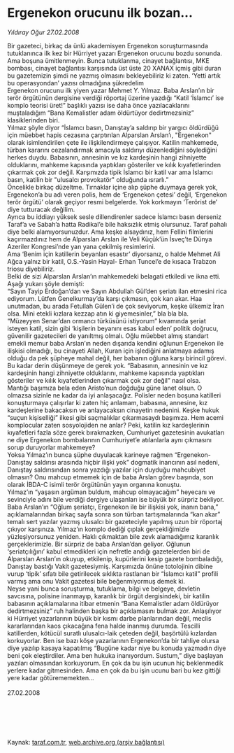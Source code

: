 # Ergenekon orucunu ilk bozan...

*Yıldıray Oğur 27.02.2008*

<div class="taraf_structure_2col_1zq">
<div class="margen_n">



 <p>Bir gazeteci, birkaç da ünlü akademisyen Ergenekon soruşturmasında tutuklanınca ilk kez bir Hürriyet yazarı Ergenekon orucunu bozdu sonunda. Ama boşuna ümitlenmeyin. Bunca tutuklanma, cinayet bağlantısı, MKE bombası, cinayet bağlantısı karşısında üst üste 20 XANAX içmiş gibi duran bu gazetemizin şimdi ne yazmış olmasını bekleyebiliriz ki zaten. ‘Yetti artık bu operasyondan’ yazısı olmadığına şükredelim<br/>
Ergenekon orucunu ilk yiyen yazar Mehmet Y. Yılmaz. Baba Arslan’ın bir terör örgütünün dergisine verdiği röportaj üzerine yazdığı “Katil ‘İslamcı’ ise komplo teorisi üret!” başlıklı yazısı ise daha önce yazılacaklarını muştaladığım “Bana Kemalistler adam öldürtüyor dedirtmezsiniz” klasiklerinden biri.<br/>
Yılmaz şöyle diyor “İslamcı basın, Danıştay’a saldırıp bir yargıcı öldürdüğü için müebbet hapis cezasına çarptırılan Alparslan Arslan’ı, "Ergenekon" olarak isimlendirilen çete ile ilişkilendirmeye çalışıyor. Katilin mahkemede, türban kararını cezalandırmak amacıyla saldırıyı düzenlediğini söylediğini herkes duydu. Babasının, annesinin ve kız kardeşinin hangi zihniyette olduklarını, mahkeme kapısında yaptıkları gösteriler ve kılık kıyafetlerinden çıkarmak çok zor değil. Karşımızda tipik İslamcı bir katil var ama İslamcı basın, katilin bir "ulusalcı provokatör" olduğunda ısrarlı.”<br/>
Öncelikle birkaç düzeltme. Tırnaklar içine alıp şüphe duymaya gerek yok, Ergenekon’a bu adı veren polis, hem de ‘Ergenekon çetesi’ değil, ‘Ergenekon terör örgütü’ olarak geçiyor resmi belgelerde. Yok korkmayın ‘Terörist de’ diye tutturacak değilim. <br/>
Ayrıca bu iddiayı yüksek sesle dillendirenler sadece İslamcı basın derseniz Taraf’a ve Sabah’a hatta Radikal’e bile haksızlık etmiş olursunuz. Taraf pahalı diye belki alamıyorsunuzdur. Ama keşke alsaydınız, hem Fellini filmlerini kaçırmazdınız hem de Alparslan Arslan ile Veli Küçük’ün İsveç’te Dünya Azeriler Kongresi’nde yan yana çekilmiş resimlerini.<br/>
Ama ‘Benim için katillerin beyanları esastır’ diyorsanız, o halde Mehmet Ali Ağca yalnız bir katil, O.S.-Yasin Hayal- Erhan Tuncel’e de kısaca Trabzon triosu diyebiliriz.<br/>
Belki de sizi Alparslan Arslan’ın mahkemedeki belagati etkiledi ve ikna etti. Aşağı yukarı şöyle demişti: <br/>
“Sayın Tayip Erdoğan’dan ve Sayın Abdullah Gül’den şeriatı ilan etmesini rica ediyorum. Lütfen Genelkurmay’da karşı çıkmasın, çok kan akar. Haa unutmadan, bu arada Fetullah Gülen’i de çok seviyorum, keşke ülkemiz İran olsa. Mini etekli kızlara kezzap atın ki giyemesinler,” bla bla bla.<br/>
“Müzeyyen Senar’dan ormancı türküsünü istiyorum” kıvamında şeriat isteyen katil, sizin gibi ‘kişilerin beyanını esas kabul eden’ politik doğrucu, güvenilir gazetecileri de yanıltmış olmalı. Oğlu müebbet almış standart emekli memur baba Arslan’ın neden dışarıda kendini oğlunun Ergenekon ile ilişkisi olmadığı, bu cinayeti Allah, Kuran için işlediğini anlatmaya adamış olduğu da pek şüpheye mahal değil, her babanın oğluna karşı birincil görevi.<br/>
Bu kadar derin düşünmeye de gerek yok. “Babasının, annesinin ve kız kardeşinin hangi zihniyette olduklarını, mahkeme kapısında yaptıkları gösteriler ve kılık kıyafetlerinden çıkarmak çok zor değil” nasıl olsa. <br/>
Mantığı başımıza bela eden Aristo’nun doğduğu güne lanet olsun. O olmazsa sizinle ne kadar da iyi anlaşacağız. Polisler neden boşuna katilleri konuşturmaya çalışırlar ki zaten hiç anlamam, babasına, annesine, kız kardeşlerine bakacaksın ve anlayacaksın cinayetin nedenini. Keşke hukuk “suçun kişiselliği” ilkesi gibi saçmalıklar çıkarmasaydı başımıza. Hem acemi komplocular zaten sosyolojiden ne anlar? Peki, katilin kız kardeşlerinin kıyafetleri fazla söze gerek bırakmazken, Cumhuriyet gazetesinin avukatları ne diye Ergenekon bombalarının Cumhuriyet’e atılanlarla aynı çıkmasını sorup duruyorlar mahkemeye? <br/>
Yoksa Yılmaz’ın bunca şüphe duyulacak karineye rağmen “Ergenekon- Danıştay saldırısı arasında hiçbir ilişki yok” dogmatik inancının asıl nedeni, Danıştay saldırısından sonra yazdığı yazılar için duyduğu mahcubiyet olmasın? Onu mahcup etmemek için de baba Arslan görev başında, son olarak İBDA-C isimli terör örgütünün yayın organına konuştu.<br/>
Yılmaz’ın “yaşasın argüman buldum, mahcup olmayacağım” heyecanı ve sevinciyle adını bile verdiği dergiye ulaşanları ise büyük bir sürpriz bekliyor. Baba Arslan’ın “Oğlum şeriatçı, Ergenekon ile bir ilişkisi yok, inanın bana,” açıklamalarından birkaç sayfa sonra son türban tartışmalarında “kan akar” temalı sert yazılar yazmış ulusalcı bir gazeteciyle yapılmış uzun bir röportaj çıkıyor karşınıza. Yılmaz’ın komplo dediği çıplak gerçekliğimizle yüzleşiyorsunuz yeniden. Haklı çıkmaktan bile zevk alamadığımız karanlık gerçeklerimizle. Bir sürpriz de baba Arslan’dan geliyor. Oğlunun ‘şeriatçılığını’ kabul etmedikleri için nefretle andığı gazetelerden biri de Alparslan Arslan’ın okuyup, etkilenip, kupürlerini kesip gazete bombaladığı, Danıştay bastığı Vakit gazetesiymiş. Karşımızda önüne totolojinin dibine vurup ‘tipik’ sıfatı bile getirilecek sıklıkta rastlanan bir “İslamcı katil” profili varmış ama onu Vakit gazetesi bile beğenmiyormuş demek ki. <br/>
Neyse yani bunca soruşturma, tutuklama, bilgi ve belgeye, devletin savcısına, polisine inanmayıp, karanlık bir örgüt dergisindeki, bir katilin babasının açıklamalarına itibar etmenin “Bana Kemalistler adam öldürüyor dedirtmezsiniz” ruh halinden başka bir açıklamasını bulmak zor. Anlaşılıyor ki Hürriyet yazarlarının büyük bir kısmı darbe planlarından değil, meclis kararlarından kaos çıkacağına fena halde inanmış durumda. Tescilli katillerden, kötücül suratlı ulusalcı-laik çeteden değil, başörtülü kızlardan korkuyorlar. Ben ise bazı köşe yazarlarının Ergenekon’da bir tahliye olursa diye yazılıp kasaya kapatılmış “Bugüne kadar niye bu konuda yazmadın diye beni çok eleştirdiler. Ama ben hukuka inanıyordum. Sustum,” diye başlayan yazıları olmasından korkuyorum. En çok da bu işin ucunun hiç beklenmedik yerlere kadar gitmesinden. Ama en çok da bu işin ucunu bari bu kez gittiği yere kadar götürememekten...<br/>
<br/>
27.02.2008</p>
<br/>
<br/>
<br/>



<br/>


<div id="taraf_not">
</div>

</div>


</div>

Kaynak: [taraf.com.tr](http://www.taraf.com.tr:80/makale/79.htm), [web.archive.org (arşiv bağlantısı)](http://web.archive.org/web/20090913025044/http://www.taraf.com.tr:80/makale/79.htm)
